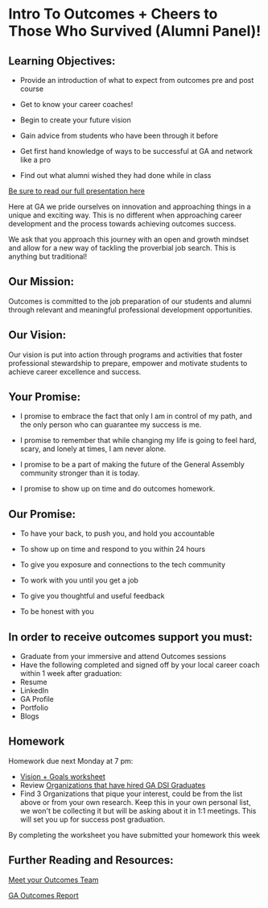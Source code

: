 # Intro To Outcomes + Cheers to Those Who Survived (Alumni Panel)!

## Learning Objectives:

* Provide an introduction of what to expect from outcomes pre and post course

* Get to know your career coaches! 

* Begin to create your future vision 

* Gain advice from students who have been through it before

* Get first hand knowledge of ways to be successful at GA and network like a pro

* Find out what alumni wished they had done while in class

[Be sure to read our full presentation here](https://drive.google.com/file/d/0B4Db6Ll5urG2UHBsdTJfSXRHV2s/view?usp=sharing) 

Here at GA we pride ourselves on innovation and approaching things in a unique and exciting way. This is no different when approaching career development and the process towards achieving outcomes success. 

We ask that you approach this journey with an open and growth mindset and allow for a new way of tackling the proverbial job search. This is anything but traditional!


## Our Mission:

Outcomes is committed to the job preparation of our students and alumni through relevant and meaningful professional development opportunities.

## Our Vision:

Our vision is put into action through programs and activities that foster professional stewardship to prepare, empower and motivate students to achieve career excellence and success.

## Your Promise: 
* I promise to embrace the fact that only I am in control of my path, and the only person who can guarantee my success is me.

* I promise to remember that while changing my life is going to feel hard, scary, and lonely at times, I am never alone.

* I promise to be a part of making the future of the General Assembly community stronger than it is today.

* I promise to show up on time and do outcomes homework.

## Our Promise: 
* To have your back, to push you, and hold you accountable

* To show up on time and respond to you within 24 hours

* To give you exposure and connections to the tech community

* To work with you until you get a job

* To give you thoughtful and useful feedback

* To be honest with you 

## In order to receive outcomes support you must: 
* Graduate from your immersive and attend Outcomes sessions 
* Have the following completed and signed off by your local career coach within 1 week after graduation: 
* Resume 
* LinkedIn 
* GA Profile 
* Portfolio
* Blogs

## Homework
Homework due next Monday at 7 pm:
- [Vision + Goals worksheet](https://docs.google.com/forms/d/e/1FAIpQLSdMjwRUlhr4UXynJrsuXTSak-u2SfxCBpSfIrpNcsT24KEeDA/viewform)
- Review [Organizations that have hired GA DSI Graduates](https://drive.google.com/open?id=1cYV2nXvU0WT-euh6sGm6s47i13h9CJa02diME3O1Ghw) 
- Find 3 Organizations that pique your interest, could be from the list above or from your own research. Keep this in your own personal list, we won't be collecting it but will be asking about it in 1:1 meetings.  This will set you up for success post graduation. 

By completing the worksheet you have submitted your homework this week

## Further Reading and Resources: 
[Meet your Outcomes Team](/outcomes-intro.md) 

[GA Outcomes Report](https://generalassemb.ly/blog/general-assemblys-first-student-outcomes-report/)

